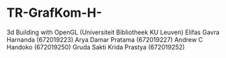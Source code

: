 # TR-GrafKom-H-
3d Building with OpenGL (Universiteit Bibliotheek KU Leuven)
Elifas Gavra Harnanda (672019223)
Arya Damar Pratama (672019227)
Andrew C Handoko (672019250)
Gruda Sakti Krida Prastya (672019252)
